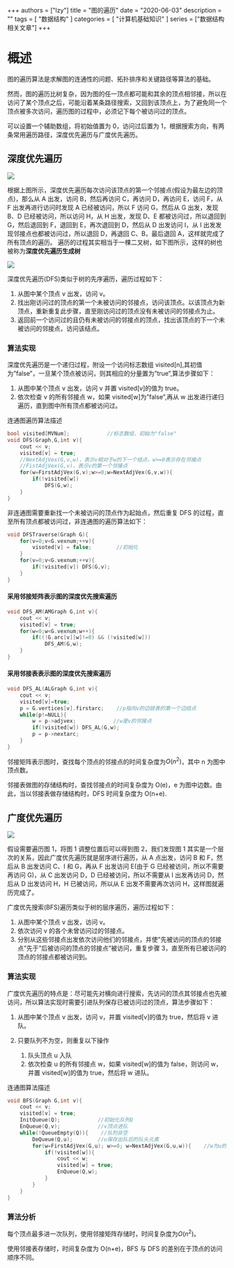 
+++
authors = ["lzy"]
title = "图的遍历"
date = "2020-06-03"
description = ""
tags = [
    "数据结构"
]
categories = [
    "计算机基础知识"
]
series = ["数据结构相关文章"]
+++

# 概述

图的遍历算法是求解图的连通性的问题、拓扑排序和关键路径等算法的基础。

然而，图的遍历比树复杂，因为图的任一顶点都可能和其余的顶点相邻接，所以在访问了某个顶点之后，可能沿着某条路径搜索，又回到该顶点上，为了避免同一个顶点被多次访问，遍历图的过程中，必须记下每个被访问过的顶点。

可以设置一个辅助数组，将初始值置为 0，访问过后置为 1，根据搜索方向，有两条常用遍历路径，深度优先遍历与广度优先遍历。

## 深度优先遍历

![](../static/KaONbqhtioYCIcxaQHncQZYMnih.png)

根据上图所示，深度优先遍历每次访问该顶点的第一个邻接点(假设为最左边的顶点)，那么从 A 出发，访问 B，然后再访问 C，再访问 D，再访问 E，访问 F，从 F 出发再进行访问时发现 A 已经被访问，所以 F 访问 G，然后从 G 出发，发现 B、D 已经被访问，所以访问 H，从 H 出发，发现 D、E 都被访问过，所以退回到 G，然后退回到 F，退回到 E，再次退回到 D，然后从 D 出发访问 I，从 I 出发发现邻接点也都被访问过，所以退回 D，再退回 C、B，最后退回 A，这样就完成了所有顶点的遍历。
遍历的过程其实相当于一棵二叉树，如下图所示，这样的树也被称为**深度优先遍历生成树**

![](../static/G6QzbFEuSojv1axHIfMctBCZnNg.png)

深度优先遍历(DFS)类似于树的先序遍历，遍历过程如下：

1. 从图中某个顶点 v 出发，访问 v。
2. 找出刚访问过的顶点的第一个未被访问的邻接点，访问该顶点。以该顶点为新顶点，重新重复此步骤，直至刚访问过的顶点没有未被访问的邻接点为止。
3. 返回前一个访问过的且仍有未被访问的邻接点的顶点，找出该顶点的下一个未被访问的邻接点，访问该结点。

### 算法实现

深度优先遍历是一个递归过程，附设一个访问标志数组 visited[n],其初值为”false”，一旦某个顶点被访问，则其相应的分量置为”true”,算法步骤如下：

1. 从图中某个顶点 v 出发，访问 v 并置 visited[v]的值为 true。
2. 依次检查 v 的所有邻接点 w，如果 visited[w]为”false”,再从 w 出发进行递归遍历，直到图中所有顶点都被访问过。

连通图遍历算法描述

```c
bool visited[MVNum];            //标志数组，初始为"false"
void DFS(Graph,G,int v){
    cout << v;
    visited[v] = true;
    //NextAdjVex(G,v,w)，表示v相对于w的下一个结点，w>=0表示存在邻接点
    //FistAdjVex(G,v)，表示v的第一个邻接点
    for(w=FirstAdjVex(G,v);w>=0;w=NextAdjVex(G,v,w)){
        if(!visited[w])
            DFS(G,w);
    }
}
```

非连通图需要重新找一个未被访问的顶点作为起始点，然后重复 DFS 的过程，直至所有顶点都被访问过，非连通图的遍历算法如下：

```c
void DFSTraverse(Graph G){
    for(v=0;v<G.vexnum;++v){
        visoted[v] = false;        //初始化
    }
    for(v=0;v<G.vexnum;++v){
        if(!visited[v]) DFS(G,v);
    }
}
```

#### 采用邻接矩阵表示图的深度优先搜索遍历

```c
void DFS_AM(AMGraph G,int v){
    cout << v;
    visited[v] = true;
    for(w=0;w<G.vexnum;w++){
        if((!G.arc[v][w]!=0) && (!visited[w]))
            DFS_AM(G,w);
    }
}
```

#### 采用邻接表表示图的深度优先搜索遍历

```c
void DFS_AL(ALGraph G,int v){
    cout << v;
    visited[v]=true;
    p = G.vertices[v].firstarc;    //p指向v的边链表的第一个边结点
    while(p!=NULL){
        w = p->adjvex;            //w是v的邻接点
        if(!visited[w]) DFS_AL(G,w);
        p = p->nextarc;
    }
}
```

邻接矩阵表示图时，查找每个顶点的邻接点的时间复杂度为$O(n^2)$，其中 n 为图中顶点数。

邻接表做图的存储结构时，查找邻接点的时间复杂度为 O(e)，e 为图中边数。由此，当以邻接表做存储结构时，DFS 时间复杂度为 O(n+e).

## 广度优先遍历

![](../static/IKVbbkiSjol8oPxoV8ncwmvBnLf.png)

假设需要遍历图 1，将图 1 调整位置后可以得到图 2，我们发现图 1 其实是一个层次的关系，因此广度优先遍历就是层序进行遍历，从 A 点出发，访问 B 和 F，然后从 B 出发访问 C、I 和 G，再从 F 出发访问 E(由于 G 已经被访问，所以不需要再访问 G)，从 C 出发访问 D，D 已经被访问，所以不需要从 I 出发再访问 D，然后从 D 出发访问 H，H 已被访问，所以从 E 出发不需要再次访问 H，这样图就遍历完成了。

广度优先搜索(BFS)遍历类似于树的层序遍历，遍历过程如下：

1. 从图中某个顶点 v 出发，访问 v。
2. 依次访问 v 的各个未曾访问过的邻接点。
3. 分别从这些邻接点出发依次访问他们的邻接点，并使”先被访问的顶点的邻接点”先于”后被访问的顶点的邻接点”被访问，重复步骤 3，直至所有已被访问的顶点的邻接点都被访问到。

### 算法实现

广度优先遍历的特点是：尽可能先对横向进行搜索，先访问的顶点其邻接点也先被访问，所以算法实现时需要引进队列保存已被访问过的顶点，算法步骤如下：

1. 从图中某个顶点 v 出发，访问 v，并置 visited[v]的值为 true，然后将 v 进队。
2. 只要队列不为空，则重复以下操作

   1. 队头顶点 u 入队
   2. 依次检查 u 的所有邻接点 w，如果 visited[w]的值为 false，则访问 w，并置 visited[w]的值为 true，然后将 w 进队。

连通图算法描述

```c
void BFS(Graph G,int v){
    cout << v;
    visited[v] = true;
    InitQueue(Q);            //初始化队列Q
    EnQueue(Q,v);            //v顶点进队
    while(!QueueEmpty(Q)){    //队列非空
        DeQueue(Q,u);        //u保存出队后的队头元素
        for(w=FirstAdjVex(G,u); w>=0; w=NextAdjVex(G,u,w)){    //w为u的邻接点
            if(!visited[w]){
                cout << w;
                visited[w] = true;
                EnQueue(Q,w);
            }
        }
    }
}
```

### 算法分析

每个顶点最多进一次队列，使用邻接矩阵存储时，时间复杂度为$O(n^2)$。

使用邻接表存储时，时间复杂度为 O(n+e)，BFS 与 DFS 的差别在于顶点的访问顺序不同。
